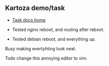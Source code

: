 ## Kartoza demo/task 


* [Task docs home](https://deesceevee.he.unix.za.net/?p=13)

* Tested nginx reboot, and routing after reboot.
* Tested debian reboot, and everything up.

Busy making evertyhting look neat.


Todo
 change this annoying editor to vim.
